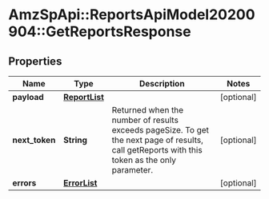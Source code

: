 # AmzSpApi::ReportsApiModel20200904::GetReportsResponse

## Properties
Name | Type | Description | Notes
------------ | ------------- | ------------- | -------------
**payload** | [**ReportList**](ReportList.md) |  | [optional] 
**next_token** | **String** | Returned when the number of results exceeds pageSize. To get the next page of results, call getReports with this token as the only parameter. | [optional] 
**errors** | [**ErrorList**](ErrorList.md) |  | [optional] 

